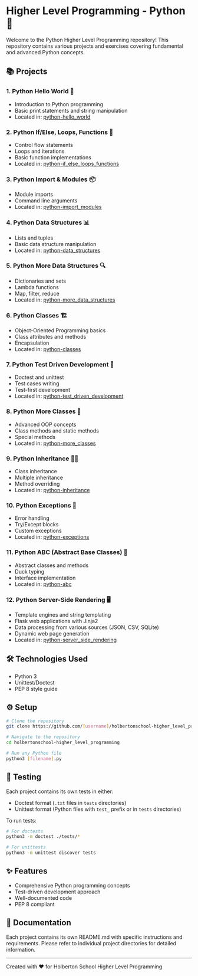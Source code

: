 # Higher Level Programming - Python 🐍

Welcome to the Python Higher Level Programming repository! This repository contains various projects and exercises covering fundamental and advanced Python concepts.

## 📚 Projects

### 1. Python Hello World 🌟
- Introduction to Python programming
- Basic print statements and string manipulation
- Located in: [python-hello_world](./python-hello_world)

### 2. Python If/Else, Loops, Functions 🔄
- Control flow statements
- Loops and iterations
- Basic function implementations
- Located in: [python-if_else_loops_functions](./python-if_else_loops_functions)

### 3. Python Import & Modules 📦
- Module imports
- Command line arguments
- Located in: [python-import_modules](./python-import_modules)

### 4. Python Data Structures 📊
- Lists and tuples
- Basic data structure manipulation
- Located in: [python-data_structures](./python-data_structures)

### 5. Python More Data Structures 🔍
- Dictionaries and sets
- Lambda functions
- Map, filter, reduce
- Located in: [python-more_data_structures](./python-more_data_structures)

### 6. Python Classes 🏗️
- Object-Oriented Programming basics
- Class attributes and methods
- Encapsulation
- Located in: [python-classes](./python-classes)

### 7. Python Test Driven Development 🧪
- Doctest and unittest
- Test cases writing
- Test-first development
- Located in: [python-test_driven_development](./python-test_driven_development)

### 8. Python More Classes 🏢
- Advanced OOP concepts
- Class methods and static methods
- Special methods
- Located in: [python-more_classes](./python-more_classes)

### 9. Python Inheritance 👨‍👦
- Class inheritance
- Multiple inheritance
- Method overriding
- Located in: [python-inheritance](./python-inheritance)

### 10. Python Exceptions 🚨
- Error handling
- Try/Except blocks
- Custom exceptions
- Located in: [python-exceptions](./python-exceptions)

### 11. Python ABC (Abstract Base Classes) 🎯
- Abstract classes and methods
- Duck typing
- Interface implementation
- Located in: [python-abc](./python-abc)

### 12. Python Server-Side Rendering 🖥️
- Template engines and string templating
- Flask web applications with Jinja2
- Data processing from various sources (JSON, CSV, SQLite)
- Dynamic web page generation
- Located in: [python-server_side_rendering](./python-server_side_rendering)

## 🛠️ Technologies Used
- Python 3
- Unittest/Doctest
- PEP 8 style guide

## ⚙️ Setup
```bash
# Clone the repository
git clone https://github.com/[username]/holbertonschool-higher_level_programming.git

# Navigate to the repository
cd holbertonschool-higher_level_programming

# Run any Python file
python3 [filename].py
```

## 📝 Testing
Each project contains its own tests in either:
- Doctest format (`.txt` files in `tests` directories)
- Unittest format (Python files with `test_` prefix or in `tests` directories)

To run tests:
```bash
# For doctests
python3 -m doctest ./tests/*

# For unittests
python3 -m unittest discover tests
```

## ✨ Features
- Comprehensive Python programming concepts
- Test-driven development approach
- Well-documented code
- PEP 8 compliant

## 📖 Documentation
Each project contains its own README.md with specific instructions and requirements. Please refer to individual project directories for detailed information.

---
Created with ❤️ for Holberton School Higher Level Programming
